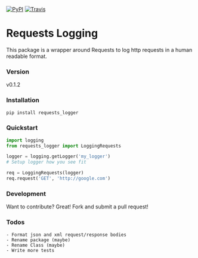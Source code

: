 [![PyPI](https://img.shields.io/pypi/v/requests_logger.svg?style=flat-square)](https://pypi.python.org/pypi/requests_logger) [![Travis](https://img.shields.io/travis/mdmedley/requests_logger.svg?style=flat-square)](https://travis-ci.org/mdmedley/requests_logger)

# Requests Logging

This package is a wrapper around Requests to log http requests in a human readable format.

### Version
v0.1.2


### Installation
```sh
pip install requests_logger
```


### Quickstart
```python
import logging
from requests_logger import LoggingRequests

logger = logging.getLogger('my_logger')
# Setup logger how you see fit

req = LoggingRequests(logger)
req.request('GET', 'http://google.com')
```


### Development
Want to contribute? Great! Fork and submit a pull request!


### Todos

    - Format json and xml request/response bodies
    - Rename package (maybe)
    - Rename Class (maybe)
    - Write more tests
